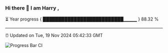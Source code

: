 ### Hi there 👋 I am Harry , 

⏳ Year progress { ██████████████████████████▁▁▁▁ } 88.32 %

---

⏰ Updated on Tue, 19 Nov 2024 05:42:33 GMT

![Progress Bar CI](https://github.com/duykhang68/duykhang68/workflows/Progress%20Bar%20CI/badge.svg)
